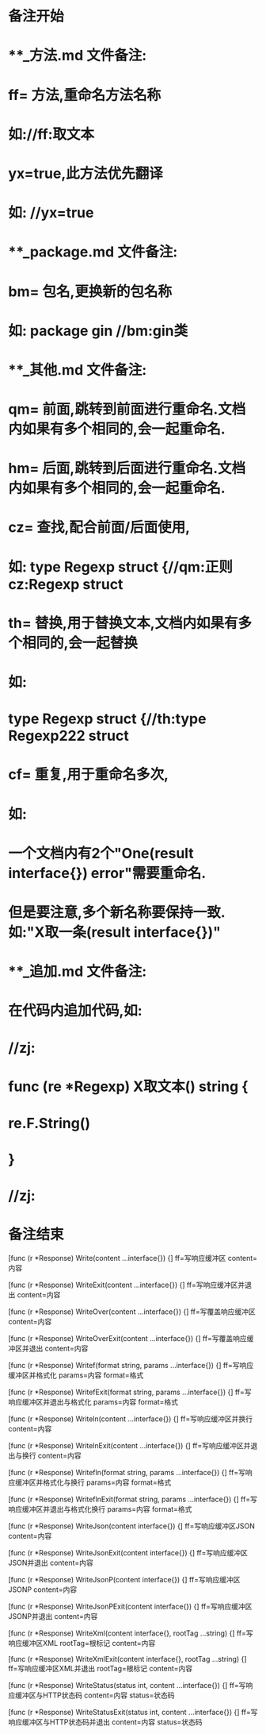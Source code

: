 # 备注开始
# **_方法.md 文件备注:
# ff= 方法,重命名方法名称
# 如://ff:取文本
#
# yx=true,此方法优先翻译
# 如: //yx=true

# **_package.md 文件备注:
# bm= 包名,更换新的包名称 
# 如: package gin //bm:gin类

# **_其他.md 文件备注:
# qm= 前面,跳转到前面进行重命名.文档内如果有多个相同的,会一起重命名.
# hm= 后面,跳转到后面进行重命名.文档内如果有多个相同的,会一起重命名.
# cz= 查找,配合前面/后面使用,
# 如: type Regexp struct {//qm:正则 cz:Regexp struct
#
# th= 替换,用于替换文本,文档内如果有多个相同的,会一起替换
# 如:
# type Regexp struct {//th:type Regexp222 struct
#
# cf= 重复,用于重命名多次,
# 如: 
# 一个文档内有2个"One(result interface{}) error"需要重命名.
# 但是要注意,多个新名称要保持一致. 如:"X取一条(result interface{})"

# **_追加.md 文件备注:
# 在代码内追加代码,如:
# //zj:
# func (re *Regexp) X取文本() string { 
# re.F.String()
# }
# //zj:
# 备注结束

[func (r *Response) Write(content ...interface{}) {]
ff=写响应缓冲区
content=内容

[func (r *Response) WriteExit(content ...interface{}) {]
ff=写响应缓冲区并退出
content=内容

[func (r *Response) WriteOver(content ...interface{}) {]
ff=写覆盖响应缓冲区
content=内容

[func (r *Response) WriteOverExit(content ...interface{}) {]
ff=写覆盖响应缓冲区并退出
content=内容

[func (r *Response) Writef(format string, params ...interface{}) {]
ff=写响应缓冲区并格式化
params=内容
format=格式

[func (r *Response) WritefExit(format string, params ...interface{}) {]
ff=写响应缓冲区并退出与格式化
params=内容
format=格式

[func (r *Response) Writeln(content ...interface{}) {]
ff=写响应缓冲区并换行
content=内容

[func (r *Response) WritelnExit(content ...interface{}) {]
ff=写响应缓冲区并退出与换行
content=内容

[func (r *Response) Writefln(format string, params ...interface{}) {]
ff=写响应缓冲区并格式化与换行
params=内容
format=格式

[func (r *Response) WriteflnExit(format string, params ...interface{}) {]
ff=写响应缓冲区并退出与格式化换行
params=内容
format=格式

[func (r *Response) WriteJson(content interface{}) {]
ff=写响应缓冲区JSON
content=内容

[func (r *Response) WriteJsonExit(content interface{}) {]
ff=写响应缓冲区JSON并退出
content=内容

[func (r *Response) WriteJsonP(content interface{}) {]
ff=写响应缓冲区JSONP
content=内容

[func (r *Response) WriteJsonPExit(content interface{}) {]
ff=写响应缓冲区JSONP并退出
content=内容

[func (r *Response) WriteXml(content interface{}, rootTag ...string) {]
ff=写响应缓冲区XML
rootTag=根标记
content=内容

[func (r *Response) WriteXmlExit(content interface{}, rootTag ...string) {]
ff=写响应缓冲区XML并退出
rootTag=根标记
content=内容

[func (r *Response) WriteStatus(status int, content ...interface{}) {]
ff=写响应缓冲区与HTTP状态码
content=内容
status=状态码

[func (r *Response) WriteStatusExit(status int, content ...interface{}) {]
ff=写响应缓冲区与HTTP状态码并退出
content=内容
status=状态码

